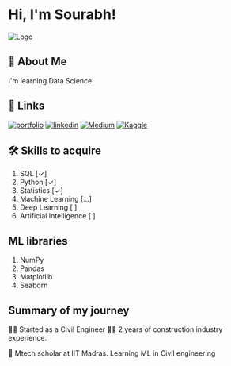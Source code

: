 
# Hi, I'm Sourabh! 


![Logo](https://github-readme-stats.vercel.app/api?username=mrsourabh1&&show_icons=true&title_color=ffffff&icon_color=bb2acf&text_color=daf7dc&bg_color=151515)


## 🚀 About Me
I'm learning Data Science.


## 🔗 Links
[![portfolio](https://img.shields.io/badge/my_portfolio-000?style=for-the-badge&logo=ko-fi&logoColor=white)](https://github.com/MrSourabh1)
[![linkedin](https://img.shields.io/badge/linkedin-0A66C2?style=for-the-badge&logo=linkedin&logoColor=white)](https://www.linkedin.com/in/sourabh-kumar-singh-975758148/)
[![Medium](https://img.shields.io/badge/Medium-12100E?style=for-the-badge&logo=medium&logoColor=white)](https://medium.com/@sourabh.colab)
[![Kaggle](https://img.shields.io/badge/Kaggle-035a7d?style=for-the-badge&logo=kaggle&logoColor=white)](https://www.kaggle.com/sksingh101)

## 🛠 Skills to acquire
1. SQL [✓]
2. Python [✓]
3. Statistics [✓]
3. Machine Learning [...]
4. Deep Learning [ ]
5. Artificial Intelligence [ ]

## ML libraries
1. NumPy
2. Pandas
3. Matplotlib
4. Seaborn


## Summary of my journey
👩‍💻 Started as a Civil Engineer
👯‍♀️ 2 years of construction industry experience.

🧠 Mtech scholar at IIT Madras. Learning ML in Civil engineering

